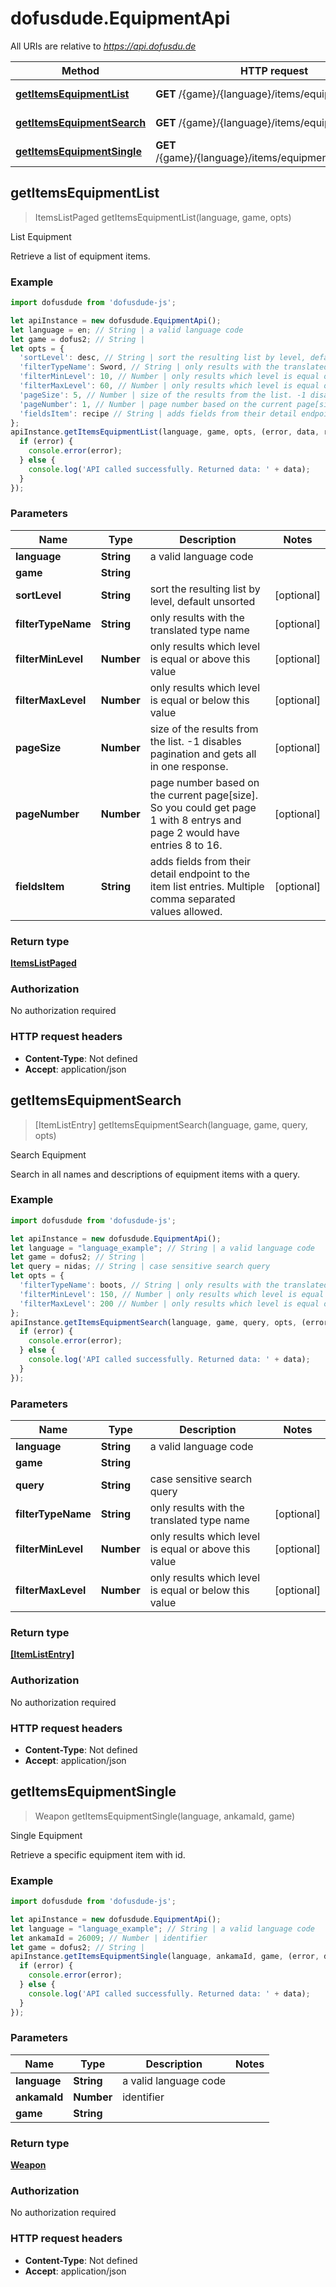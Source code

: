 # dofusdude.EquipmentApi

All URIs are relative to *https://api.dofusdu.de*

Method | HTTP request | Description
------------- | ------------- | -------------
[**getItemsEquipmentList**](EquipmentApi.md#getItemsEquipmentList) | **GET** /{game}/{language}/items/equipment | List Equipment
[**getItemsEquipmentSearch**](EquipmentApi.md#getItemsEquipmentSearch) | **GET** /{game}/{language}/items/equipment/search | Search Equipment
[**getItemsEquipmentSingle**](EquipmentApi.md#getItemsEquipmentSingle) | **GET** /{game}/{language}/items/equipment/{ankama_id} | Single Equipment



## getItemsEquipmentList

> ItemsListPaged getItemsEquipmentList(language, game, opts)

List Equipment

Retrieve a list of equipment items.

### Example

```javascript
import dofusdude from 'dofusdude-js';

let apiInstance = new dofusdude.EquipmentApi();
let language = en; // String | a valid language code
let game = dofus2; // String | 
let opts = {
  'sortLevel': desc, // String | sort the resulting list by level, default unsorted
  'filterTypeName': Sword, // String | only results with the translated type name
  'filterMinLevel': 10, // Number | only results which level is equal or above this value
  'filterMaxLevel': 60, // Number | only results which level is equal or below this value
  'pageSize': 5, // Number | size of the results from the list. -1 disables pagination and gets all in one response.
  'pageNumber': 1, // Number | page number based on the current page[size]. So you could get page 1 with 8 entrys and page 2 would have entries 8 to 16.
  'fieldsItem': recipe // String | adds fields from their detail endpoint to the item list entries. Multiple comma separated values allowed.
};
apiInstance.getItemsEquipmentList(language, game, opts, (error, data, response) => {
  if (error) {
    console.error(error);
  } else {
    console.log('API called successfully. Returned data: ' + data);
  }
});
```

### Parameters


Name | Type | Description  | Notes
------------- | ------------- | ------------- | -------------
 **language** | **String**| a valid language code | 
 **game** | **String**|  | 
 **sortLevel** | **String**| sort the resulting list by level, default unsorted | [optional] 
 **filterTypeName** | **String**| only results with the translated type name | [optional] 
 **filterMinLevel** | **Number**| only results which level is equal or above this value | [optional] 
 **filterMaxLevel** | **Number**| only results which level is equal or below this value | [optional] 
 **pageSize** | **Number**| size of the results from the list. -1 disables pagination and gets all in one response. | [optional] 
 **pageNumber** | **Number**| page number based on the current page[size]. So you could get page 1 with 8 entrys and page 2 would have entries 8 to 16. | [optional] 
 **fieldsItem** | **String**| adds fields from their detail endpoint to the item list entries. Multiple comma separated values allowed. | [optional] 

### Return type

[**ItemsListPaged**](ItemsListPaged.md)

### Authorization

No authorization required

### HTTP request headers

- **Content-Type**: Not defined
- **Accept**: application/json


## getItemsEquipmentSearch

> [ItemListEntry] getItemsEquipmentSearch(language, game, query, opts)

Search Equipment

Search in all names and descriptions of equipment items with a query.

### Example

```javascript
import dofusdude from 'dofusdude-js';

let apiInstance = new dofusdude.EquipmentApi();
let language = "language_example"; // String | a valid language code
let game = dofus2; // String | 
let query = nidas; // String | case sensitive search query
let opts = {
  'filterTypeName': boots, // String | only results with the translated type name
  'filterMinLevel': 150, // Number | only results which level is equal or above this value
  'filterMaxLevel': 200 // Number | only results which level is equal or below this value
};
apiInstance.getItemsEquipmentSearch(language, game, query, opts, (error, data, response) => {
  if (error) {
    console.error(error);
  } else {
    console.log('API called successfully. Returned data: ' + data);
  }
});
```

### Parameters


Name | Type | Description  | Notes
------------- | ------------- | ------------- | -------------
 **language** | **String**| a valid language code | 
 **game** | **String**|  | 
 **query** | **String**| case sensitive search query | 
 **filterTypeName** | **String**| only results with the translated type name | [optional] 
 **filterMinLevel** | **Number**| only results which level is equal or above this value | [optional] 
 **filterMaxLevel** | **Number**| only results which level is equal or below this value | [optional] 

### Return type

[**[ItemListEntry]**](ItemListEntry.md)

### Authorization

No authorization required

### HTTP request headers

- **Content-Type**: Not defined
- **Accept**: application/json


## getItemsEquipmentSingle

> Weapon getItemsEquipmentSingle(language, ankamaId, game)

Single Equipment

Retrieve a specific equipment item with id.

### Example

```javascript
import dofusdude from 'dofusdude-js';

let apiInstance = new dofusdude.EquipmentApi();
let language = "language_example"; // String | a valid language code
let ankamaId = 26009; // Number | identifier
let game = dofus2; // String | 
apiInstance.getItemsEquipmentSingle(language, ankamaId, game, (error, data, response) => {
  if (error) {
    console.error(error);
  } else {
    console.log('API called successfully. Returned data: ' + data);
  }
});
```

### Parameters


Name | Type | Description  | Notes
------------- | ------------- | ------------- | -------------
 **language** | **String**| a valid language code | 
 **ankamaId** | **Number**| identifier | 
 **game** | **String**|  | 

### Return type

[**Weapon**](Weapon.md)

### Authorization

No authorization required

### HTTP request headers

- **Content-Type**: Not defined
- **Accept**: application/json

